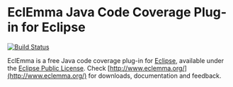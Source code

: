 EclEmma Java Code Coverage Plug-in for Eclipse
==============================================

[![Build Status](https://travis-ci.org/jacoco/eclemma.svg?branch=master)](https://travis-ci.org/jacoco/eclemma)

EclEmma is a free Java code coverage plug-in for
[Eclipse](http://www.eclipse.org/), available under the
[Eclipse Public License](http://www.eclipse.org/legal/epl-v10.html). Check
[http://www.eclemma.org/](http://www.eclemma.org/) for downloads, documentation
and feedback.
